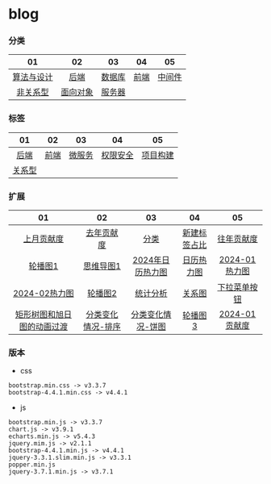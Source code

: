 # blog

### 分类
|   01   |   02  |   03  |   04  |   05  |
|  :---:  |  :---:  |  :---:  |  :---:  |  :---:  |
|    [算法与设计](https://dogleftover.github.io/blog-beautify/category/architecture_design.html)    |    [后端](https://dogleftover.github.io/blog-beautify/category/back_end.html)    |    [数据库](https://dogleftover.github.io/blog-beautify/category/database.html)    |    [前端](https://dogleftover.github.io/blog-beautify/category/headend.html)    |    [中间件](https://dogleftover.github.io/blog-beautify/category/middleware.html)    |
|    [非关系型](https://dogleftover.github.io/blog-beautify/category/nosql.html)    |    [面向对象](https://dogleftover.github.io/blog-beautify/category/object_oriented.html)    |    [服务器](https://dogleftover.github.io/blog-beautify/category/server.html)    |        |        |

### 标签
|   01   |   02  |   03  |   04  |   05  |
|  :---:  |  :---:  |  :---:  |  :---:  |  :---:  |
|    [后端](https://dogleftover.github.io/blog-beautify/category/back_end.html)    |    [前端](https://dogleftover.github.io/blog-beautify/category/headend.html)    |    [微服务](https://dogleftover.github.io/blog-beautify/category/microservices.html)    |    [权限安全](https://dogleftover.github.io/blog-beautify/category/permission_security.html)    |    [项目构建](https://dogleftover.github.io/blog-beautify/category/project_build.html)    |
|    [关系型](https://dogleftover.github.io/blog-beautify/category/relational_databases.html)    |        |        |        |        | 

### 扩展
|   01   |   02  |   03  |   04  |   05  |
|  :---:  |  :---:  |  :---:  |  :---:  |  :---:  |
|    [上月贡献度](https://dogleftover.github.io/blog-beautify/extend/01/03.html)    |    [去年贡献度](https://dogleftover.github.io/blog-beautify/extend/01/04.html)    |    [分类](https://dogleftover.github.io/blog-beautify/extend/01/02.html)    |    [新建标签占比](https://dogleftover.github.io/blog-beautify/extend/01/01.html)    |    [往年贡献度](https://dogleftover.github.io/blog-beautify/extend/01/05.html)    |
|    [轮播图1](https://dogleftover.github.io/blog-beautify/extend/01/bulletin_board_1.html)    |    [思维导图1](https://dogleftover.github.io/blog-beautify/extend/02/mind_mapping_1.html)    |    [2024年日历热力图](https://dogleftover.github.io/blog-beautify/extend/03/01.html)    |    [日历热力图](https://dogleftover.github.io/blog-beautify/extend/03/calendar_heatmap.html)    |    [2024-01热力图](https://dogleftover.github.io/blog-beautify/extend/01/06.html)    |
|    [2024-02热力图](https://dogleftover.github.io/blog-beautify/extend/01/07.html)    |    [轮播图2](https://dogleftover.github.io/blog-beautify/extend/01/bulletin_board_2.html)    |    [统计分析](https://dogleftover.github.io/blog-beautify/extend/01/statistical_analysis.html)    |    [关系图](https://dogleftover.github.io/blog-beautify/extend/04/graph.html)    |    [下拉菜单按钮](https://dogleftover.github.io/blog-beautify/extend/02/01.html)    |
|   [矩形树图和旭日图的动画过渡](https://dogleftover.github.io/blog-beautify/extend/05/treemap-sunburst-transition_1.html)   |   [分类变化情况-排序](https://dogleftover.github.io/blog-beautify/extend/01/bar-race)  |  [分类变化情况-饼图](https://dogleftover.github.io/blog-beautify/extend/01/pie-simple)   |  [轮播图3](https://dogleftover.github.io/blog-beautify/extend/01/bulletin_board_3.html)   |  [2024-01贡献度](https://dogleftover.github.io/blog-beautify/extend/01/08.html)   |

### 版本
- css
```
bootstrap.min.css -> v3.3.7
bootstrap-4.4.1.min.css -> v4.4.1
```

- js
```
bootstrap.min.js -> v3.3.7
chart.js -> v3.9.1
echarts.min.js -> v5.4.3
jquery.mim.js -> v2.1.1
bootstrap-4.4.1.min.js -> v4.4.1
jquery-3.3.1.slim.min.js -> v3.3.1
popper.min.js
jquery-3.7.1.min.js -> v3.7.1
```